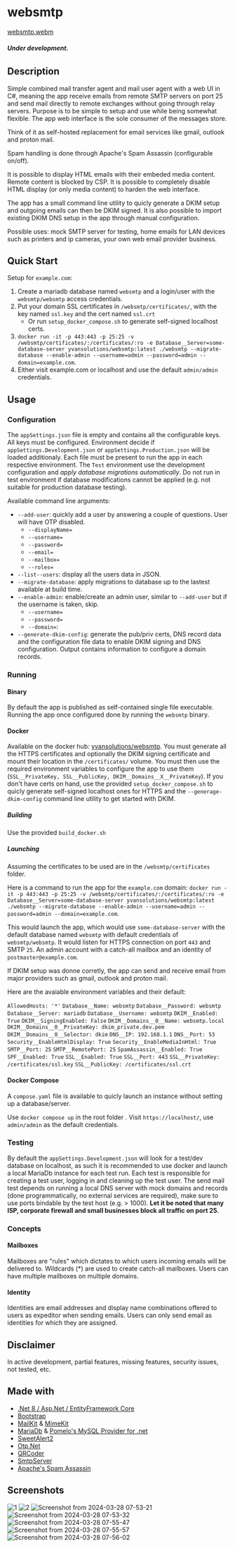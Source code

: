 # websmtp
[websmtp.webm](https://github.com/monaha-hundo/websmtp/assets/139830086/3f4b4234-9442-408c-90d4-ea73ed4ada39)
###### __Under development.__
## Description
Simple combined mail transfer agent and mail user agent with a web UI in C#, meaning the app receive emails from remote SMTP servers on port 25 and send mail directly to remote exchanges without going through relay servers. Purpose is to be simple to setup and use while being somewhat flexible. The app web interface is the sole consumer of the messages store.

Think of it as self-hosted replacement for email services like gmail, outlook and proton mail.

Spam handling is done through Apache's Spam Assassin (configurable on/off).

It is possible to display HTML emails with their embeded media content. Remote content is blocked by CSP. It is possible to completely disable HTML display (or only media content) to harden the web interface.

The app has a small command line utility to quicly generate a DKIM setup and outgoing emails can then be DKIM signed. It is also possible to import existing DKIM DNS setup in the app through manual configuration.

Possible uses: mock SMTP server for testing, home emails for LAN devices such as printers and ip cameras, your own web email provider business.


## Quick Start
Setup for `example.com`:
1. Create a mariadb database named `websmtp` and a login/user with the `websmtp/websmtp` access credentials.
2. Put your domain SSL certificates in `/websmtp/certificates/`, with the key named `ssl.key` and the cert named `ssl.crt`
   - Or run `setup_docker_compose.sh` to generate self-signed localhost certs.
3. `docker run -it -p 443:443 -p 25:25 -v /websmtp/certificates/:/certificates/:ro -e Database__Server=some-database-server yvansolutions/websmtp:latest ./websmtp --migrate-database --enable-admin --username=admin --password=admin --domain=example.com`.
4. Either visit example.com or localhost and use the default `admin/admin` credentials.


## Usage
### Configuration
The `appSettings.json` file is empty and contains all the configurable keys. All keys must be configured. Environment decide if `appSettings.Development.json` or `appSettings.Production.json` will be loaded additionaly. Each file must be present to run the app in each respective environment. 
The `Test` environment use the development configuration and _apply database migrations automatically_. Do not run in test environment if database modifications cannot be applied (e.g. not suitable for production database testing).

Available command line arguments:
- `--add-user`: quickly add a user by answering a couple of questions. User will have OTP disabled.
  - `--displayName=`
  - `--username=`
  - `--password=`
  - `--email=`
  - `--mailbox=`
  - `--roles=`
- `--list--users`: display all the users data in JSON.
- `--migrate-database`: apply migrations to database up to the lastest available at build time.
- `--enable-admin`: enable/create an admin user, similar to `--add-user` but if the username is taken, skip.
  - `--username=`
  - `--password=`
  - `--domain=`:
- `--generate-dkim-config`: generate the pub/priv certs, DNS record data and the configuration file data to enable DKIM signing and DNS configuration. Output contains information to configure a domain records.

### Running

#### Binary
By default the app is published as self-contained single file executable. 
Running the app once configured done by running the `websmtp` binary.

#### Docker
Available on the docker hub: [yvansolutions/websmtp](https://hub.docker.com/r/yvansolutions/websmtp).
You must generate all the HTTPS certificates and optionally the DKIM signing certificate and mount their location in the `/certificates/` volume.
You must then use the required environment variables to configure the app to use them (`SSL__PrivateKey, SSL__PublicKey, DKIM__Domains__X__PrivateKey`).
If you don't have certs on hand, use the provided `setup_docker_compose.sh` to quicly generate self-signed localhost ones for HTTPS and the `--generage-dkim-config` command line utility to get started with DKIM.

##### Building
Use the provided `build_docker.sh`
##### Launching
Assuming the certificates to be used are in the `/websmtp/certificates` folder.

Here is a command to run the app for the `example.com` domain:
`docker run -it -p 443:443 -p 25:25 -v /websmtp/certificates/:/certificates/:ro -e Database__Server=some-database-server yvansolutions/websmtp:latest ./websmtp --migrate-database --enable-admin --username=admin --password=admin --domain=example.com`.

This would launch the app, which would use `some-database-server` with the default database named `websmtp` with default credentials of `websmtp/websmtp`. It would listen for HTTPS connection on port `443` and SMTP `25`. An admin account with a catch-all mailbox and an identity of `postmaster@example.com`.

If DKIM setup was donne corretly, the app can send and receive email from major providers such as gmail, outlook and proton mail.

Here are the avaiable environment variables and their default:

`AllowedHosts: '*'`
`Database__Name: websmtp`
`Database__Password: websmtp`
`Database__Server: mariadb`
`Database__Username: websmtp`
`DKIM__Enabled: True`
`DKIM__SigningEnabled: False`
`DKIM__Domains__0__Name: websmtp.local`
`DKIM__Domains__0__PrivateKey: dkim_private.dev.pem`
`DKIM__Domains__0__Selector: dkim`
`DNS__IP: 192.168.1.1`
`DNS__Port: 53`
`Security__EnableHtmlDisplay: True`
`Security__EnableMediaInHtml: True`
`SMTP__Port: 25`
`SMTP__RemotePort: 25`
`SpamAssassin__Enabled: True`
`SPF__Enabled: True`
`SSL__Enabled: True`
`SSL__Port: 443`
`SSL__PrivateKey: /certificates/ssl.key`
`SSL__PublicKey: /certificates/ssl.crt`

#### Docker Compose
A `compose.yaml` file is available to quicly launch an instance without setting up a database/server. 

Use `docker compose up` in the root folder . 
Visit `https://localhost/`, use `admin/admin` as the default credentials.

### Testing
By default the `appSettings.Development.json` will look for a test/dev database on localhost, as such it is recommended to use docker and launch a local MariaDb instance for each test run.
Each test is responsible for creating a test user, logging in and cleaning up the test user.
The send mail test depends on running a local DNS server with mock domains and records (done programmatically, no external services are required), make sure to use ports bindable by the test host (e.g. > 1000).
**Let it be noted that many ISP, corporate firewall and small businesses block all traffic on port 25.**

### Concepts

#### Mailboxes
Mailboxes are "rules" which dictates to which users incoming emails will be delivered to. Wildcards (*) are used to create catch-all mailboxes. Users can have multiple mailboxes on multiple domains. 
#### Identity
Identities are email addresses and display name combinations offered to users as expeditor when sending emails. Users can only send email as identities for which they are assigned.

## Disclaimer
In active development, partial features, missing features, security issues, not tested, etc.

## Made with
- [ .Net 8 / Asp.Net / EntityFramework Core](https://dotnet.microsoft.com/)
- [Bootstrap](https://getbootstrap.com/)
- [MailKit](https://github.com/jstedfast/MailKit) & [MimeKit](https://github.com/jstedfast/MimeKit) 
- [MariaDb](https://mariadb.org/) & [Pomelo's MySQL Provider for .net](https://github.com/PomeloFoundation/Pomelo.EntityFrameworkCore.MySql)
- [SweetAlert2](https://sweetalert2.github.io/)
- [Otp.Net](https://github.com/kspearrin/Otp.NET)
- [QRCoder](https://github.com/codebude/QRCoder)
- [SmtpServer](https://github.com/cosullivan/SmtpServer)
- [Apache's Spam Assassin](https://spamassassin.apache.org/)

## Screenshots
![1](https://github.com/monaha-hundo/websmtp/assets/139830086/cb880b72-db72-428b-a60c-7dfbbe7d8114)
![2](https://github.com/monaha-hundo/websmtp/assets/139830086/0e28c450-d3a7-4935-8d99-d8dd52594f89)
![Screenshot from 2024-03-28 07-53-21](https://github.com/monaha-hundo/websmtp/assets/139830086/317654d2-cd1b-40a4-9453-f01ab9669c2f)
![Screenshot from 2024-03-28 07-53-32](https://github.com/monaha-hundo/websmtp/assets/139830086/cdb07c28-9810-4917-8d58-aa85e89bc6f6)
![Screenshot from 2024-03-28 07-55-47](https://github.com/monaha-hundo/websmtp/assets/139830086/e715888c-fe1d-46f8-883c-32f93fc62732)
![Screenshot from 2024-03-28 07-55-57](https://github.com/monaha-hundo/websmtp/assets/139830086/991b504b-457c-485e-ba88-017aa3482490)
![Screenshot from 2024-03-28 07-56-02](https://github.com/monaha-hundo/websmtp/assets/139830086/31672560-b6cb-4a57-9394-89bbeb78c397)



